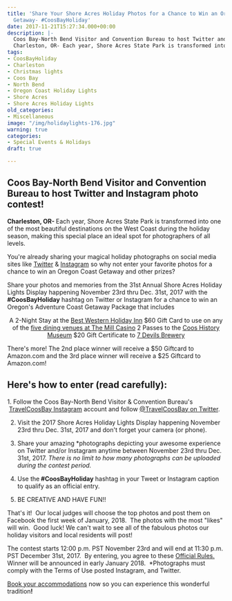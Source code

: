 ```yaml
---
title: 'Share Your Shore Acres Holiday Photos for a Chance to Win an Oregon Coast
  Getaway- #CoosBayHoliday'
date: 2017-11-21T15:27:34.000+00:00
description: |-
  Coos Bay-North Bend Visitor and Convention Bureau to host Twitter and Instagram photo contest!
  Charleston, OR- Each year, Shore Acres State Park is transformed into one of the most beautiful destinations on the West Coast during the holiday season, making this special place an ideal spot for photographers of all levels.
tags:
- CoosBayHoliday
- Charleston
- Christmas lights
- Coos Bay
- North Bend
- Oregon Coast Holiday Lights
- Shore Acres
- Shore Acres Holiday Lights
old_categories:
- Miscellaneous
image: "/img/holidaylights-176.jpg"
warning: true
categories:
- Special Events & Holidays
draft: true

---
```

<h2><strong>Coos Bay-North Bend Visitor and Convention Bureau to host Twitter and Instagram photo contest!</strong></h2>
<strong>Charleston, OR- </strong>Each year, Shore Acres State Park is transformed into one of the most beautiful destinations on the West Coast during the holiday season, making this special place an ideal spot for photographers of all levels.

You're already sharing your magical holiday photographs on social media sites like <a href="https://twitter.com/travelcoosbay?lang=en" target="_blank" rel="noopener noreferrer">Twitter</a> &amp; <a href="https://www.instagram.com/travelcoosbay/" target="_blank" rel="noopener noreferrer">Instagram</a> so why not enter your favorite photos for a chance to win an Oregon Coast Getaway and other prizes?



Share your photos and memories from the 31st Annual Shore Acres Holiday Lights Display happening November 23rd thru Dec. 31st, 2017 with the <strong>#CoosBayHoliday</strong> hashtag on Twitter or Instagram for a chance to win an Oregon's Adventure Coast Getaway Package that includes
<p style="text-align: center;">A 2-Night Stay at the <a href="https://www.bestwestern.com/en_US/book/hotel-rooms.38071.html?iata=00171880&amp;ssob=BLBWI0004G&amp;cid=BLBWI0004G:google:gmb:38071">Best Western Holiday Inn</a>
$60 Gift Card to use on any of the <a href="https://www.themillcasino.com/dining-bars/">five dining venues at The Mill Casino</a>
2 Passes to the <a href="https://cooshistory.org/who-we-are/">Coos History Museum</a>
$20 Gift Certificate to <a href="http://www.7devilsbrewery.com/">7 Devils Brewery</a></p>
There's more! The 2nd place winner will receive a $50 Giftcard to Amazon.com and the 3rd place winner will receive a $25 Giftcard to Amazon.com!
<h2><strong>Here's how to enter (read carefully):</strong></h2>
1. Follow the Coos Bay-North Bend Visitor &amp; Convention Bureau's  <a href="http://instagram.com/travelcoosbay" target="_blank" rel="noopener noreferrer" data-saferedirecturl="https://www.google.com/url?hl=en&amp;q=http://instagram.com/travelcoosbay&amp;source=gmail&amp;ust=1511191660055000&amp;usg=AFQjCNGMTL79enAQnGULR4muHGXB-RVzSg">TravelCoosBay Instagram</a> account and follow <a href="https://twitter.com/TravelCoosBay" target="_blank" rel="noopener noreferrer" data-saferedirecturl="https://www.google.com/url?hl=en&amp;q=https://twitter.com/TravelCoosBay&amp;source=gmail&amp;ust=1511191660055000&amp;usg=AFQjCNEeYtR9M-SyXBk-g9fg-zgRvPckDA">@TravelCoosBay on Twitter</a>.

2. Visit the 2017 Shore Acres Holiday Lights Display happening November 23rd thru Dec. 31st, 2017 and don't forget your camera (or phone).

3. Share your amazing *photographs depicting your awesome experience on Twitter and/or Instagram anytime between November 23rd thru Dec. 31st, 2017. <em>There is no limit to how many photographs can be uploaded during the contest period.</em>

4. Use the<strong> #CoosBayHoliday</strong> hashtag in your Tweet or Instagram caption to qualify as an official entry.

5. BE CREATIVE AND HAVE FUN!!

That's it!  Our local judges will choose the top photos and post them on Facebook the first week of January, 2018.  The photos with the most "likes" will win.  Good luck! We can't wait to see all of the fabulous photos our holiday visitors and local residents will post!

The contest starts 12:00 p.m. PST November 23rd and will end at 11:30 p.m. PST December 31st, 2017.  By entering, you agree to these <a href="http://oregonsadventurecoast.com/2017/11/coosbayholiday-contest-rules/" target="_blank" rel="noopener noreferrer">Official Rules. </a>Winner will be announced in early January 2018.  *Photographs must comply with the Terms of Use posted Instagram, and Twitter.

<a href="http://www.oregonsadventurecoast.com/lodging/" target="_blank" rel="noopener noreferrer">Book your accommodations</a> now so you can experience this wonderful tradition<b>!</b>

&nbsp;